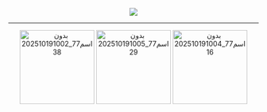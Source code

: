 <div align="center">

![](https://komarev.com/ghpvc/?username=AutisticDetective&color=9a85b8&label=People)

---

<img width="150" height="" alt="بدون اسم77_20251019100238" src="https://github.com/user-attachments/assets/2422db96-c303-4fae-8d96-2ff5b2cc7469" />
<img width="150" height="" alt="بدون اسم77_20251019100529" src="https://github.com/user-attachments/assets/1e102421-7c2c-450f-a88d-7043863d3f9c" />
<img width="150" height="" alt="بدون اسم77_20251019100416" src="https://github.com/user-attachments/assets/2e37a04e-ca15-4ecd-9a5c-84b53e0c96b0" />
